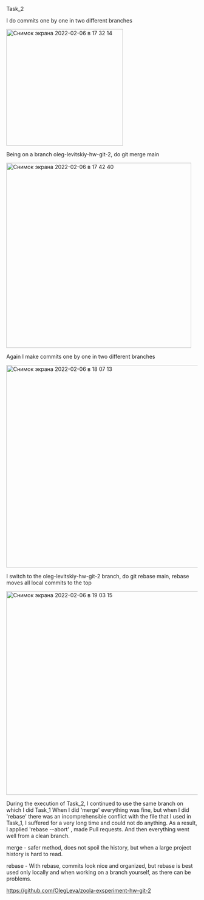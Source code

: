 Task_2

I do commits one by one in two different branches

<img width="307" alt="Снимок экрана 2022-02-06 в 17 32 14" src="https://user-images.githubusercontent.com/60513057/152688345-e4d0a4e7-4acd-4f30-9f41-75361ec62d0b.png">

Being on a branch oleg-levitskiy-hw-git-2, do git merge main

<img width="487" alt="Снимок экрана 2022-02-06 в 17 42 40" src="https://user-images.githubusercontent.com/60513057/152688843-c3d82adc-2fbc-43ba-b8a4-152fcdd21dde.png">

Again I make commits one by one in two different branches

<img width="533" alt="Снимок экрана 2022-02-06 в 18 07 13" src="https://user-images.githubusercontent.com/60513057/152689840-ef001787-b75c-41a2-bdbb-08c3e4263642.png">

I switch to the oleg-levitskiy-hw-git-2 branch, do git rebase main, rebase moves all local commits to the top

<img width="536" alt="Снимок экрана 2022-02-06 в 19 03 15" src="https://user-images.githubusercontent.com/60513057/152692292-4e0fe7f2-559b-4a42-9939-e461563c321a.png">

During the execution of Task_2, I continued to use the same branch on which I did Task_1
When I did 'merge' everything was fine, but when I did 'rebase' there was an incomprehensible conflict with the file that I used in Task_1, I suffered for a very long time and could not do anything. As a result, I applied 'rebase --abort' , made Pull requests. And then everything went well from a clean branch. 

merge - safer method, does not spoil the history, but when a large project history is hard to read. 

rebase - With rebase, commits look nice and organized, but rebase is best used only locally and when working on a branch yourself, as there can be problems.

https://github.com/OlegLeva/zoola-exsperiment-hw-git-2
